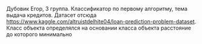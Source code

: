 Дубовик Егор, 3 группа.
Классификатор по первому алгоритму, тема выдача кредитов. Датасет отсюда https://www.kaggle.com/altruistdelhite04/loan-prediction-problem-dataset. Класс объекта определялся на основании класса объекта расстояние до которого минимально
